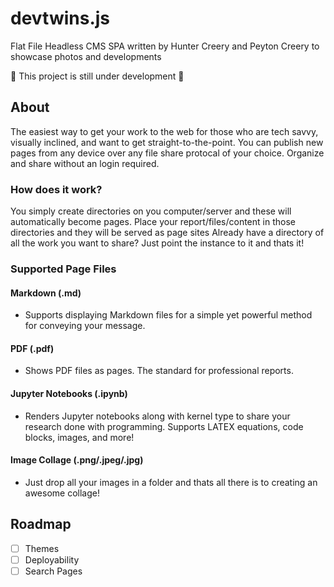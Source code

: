 # devtwins.js
Flat File Headless CMS SPA written by Hunter Creery and Peyton Creery to showcase photos and developments

:construction: This project is still under development :construction:


## About
The easiest way to get your work to the web for those who are tech savvy, visually inclined, and want to get straight-to-the-point.
You can publish new pages from any device over any file share protocal of your choice. Organize and share without an login required.

### How does it work?

You simply create directories on you computer/server and these will automatically become pages. Place your report/files/content in those directories and they will be served as page sites
Already have a directory of all the work you want to share? Just point the instance to it and thats it!

### Supported Page Files

#### Markdown (.md)
- Supports displaying Markdown files for a simple yet powerful method for conveying your message.

#### PDF (.pdf)
- Shows PDF files as pages. The standard for professional reports.

#### Jupyter Notebooks (.ipynb)
- Renders Jupyter notebooks along with kernel type to share your research done with programming.
Supports LATEX equations, code blocks, images, and more!

#### Image Collage (.png/.jpeg/.jpg)
- Just drop all your images in a folder and thats all there is to creating an awesome collage!

## Roadmap

- [ ] Themes
- [ ] Deployability
- [ ] Search Pages
